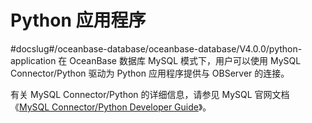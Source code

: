 # Python 应用程序
#docslug#/oceanbase-database/oceanbase-database/V4.0.0/python-application
在 OceanBase 数据库 MySQL 模式下，用户可以使用 MySQL Connector/Python 驱动为 Python 应用程序提供与 OBServer 的连接。

有关 MySQL Connector/Python 的详细信息，请参见 MySQL 官网文档 《[MySQL Connector/Python Developer Guide](https://dev.mysql.com/doc/connector-python/en/)》。
